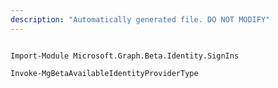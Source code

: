 ```yaml
---
description: "Automatically generated file. DO NOT MODIFY"
---
```


```powershellv2

Import-Module Microsoft.Graph.Beta.Identity.SignIns

Invoke-MgBetaAvailableIdentityProviderType

```